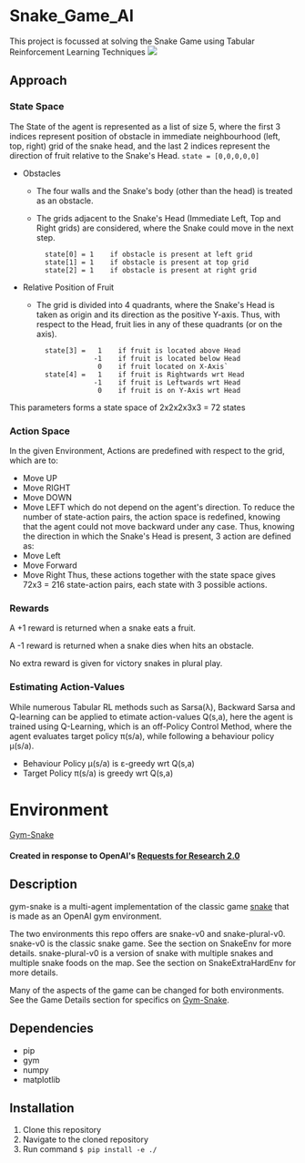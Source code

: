 # Snake_Game_AI
This project is focussed at solving the Snake Game using Tabular Reinforcement Learning Techniques
![](https://i.imgur.com/vZEg6jM.gif)

## Approach
### State Space
The State of the agent is represented as a list of size 5, where the first 3 indices represent position of obstacle in immediate neighbourhood (left, top, right) grid of the snake head, and the last 2 indices represent the direction of fruit relative to the Snake's Head. 
`state = [0,0,0,0,0]`
- Obstacles
    - The four walls and the Snake's body (other than the head) is treated as an obstacle.
    - The grids adjacent to the Snake's Head (Immediate Left, Top and Right grids) are considered, where the Snake could move in the next step.
            
            state[0] = 1    if obstacle is present at left grid
            state[1] = 1    if obstacle is present at top grid
            state[2] = 1    if obstacle is present at right grid
            
- Relative Position of Fruit
    - The grid is divided into 4 quadrants, where the Snake's Head is taken as origin and its direction as the positive Y-axis. Thus, with respect to the Head, fruit lies in any of these quadrants (or on the axis).
            
            state[3] =   1    if fruit is located above Head
                        -1    if fruit is located below Head
                         0    if fruit located on X-Axis`
            state[4] =   1    if fruit is Rightwards wrt Head
                        -1    if fruit is Leftwards wrt Head
                         0    if fruit is on Y-Axis wrt Head
This parameters forms a state space of 2x2x2x3x3 = 72 states

### Action Space
In the given Environment, Actions are predefined with respect to the grid, which are to:
- Move UP
- Move RIGHT
- Move DOWN
- Move LEFT
which do not depend on the agent's direction. To reduce the number of state-action pairs, the action space is redefined, knowing that the agent could not move backward under any case.
Thus, knowing the direction in which the Snake's Head is present, 3 action are defined as:
- Move Left
- Move Forward
- Move Right
Thus, these actions together with the state space gives 72x3 = 216 state-action pairs, each state with 3 possible actions.
### Rewards
A +1 reward is returned when a snake eats a fruit.

A -1 reward is returned when a snake dies when hits an obstacle.

No extra reward is given for victory snakes in plural play.
### Estimating Action-Values
While numerous Tabular RL methods such as Sarsa(λ), Backward Sarsa and Q-learning can be applied to etimate action-values Q(s,a), here the agent is trained using Q-Learning, which is an off-Policy Control Method, where the agent evaluates target policy π(s/a), while following a behaviour policy μ(s/a).
- Behaviour Policy μ(s/a) is ε-greedy wrt Q(s,a)
- Target Policy π(s/a) is greedy wrt Q(s,a)
# Environment
[Gym-Snake](https://github.com/grantsrb/Gym-Snake)
#### Created in response to OpenAI's [Requests for Research 2.0](https://blog.openai.com/requests-for-research-2/)

## Description
gym-snake is a multi-agent implementation of the classic game [snake](https://www.youtube.com/watch?v=wDbTP0B94AM) that is made as an OpenAI gym environment.

The two environments this repo offers are snake-v0 and snake-plural-v0. snake-v0 is the classic snake game. See the section on SnakeEnv for more details. snake-plural-v0 is a version of snake with multiple snakes and multiple snake foods on the map. See the section on SnakeExtraHardEnv for more details. 

Many of the aspects of the game can be changed for both environments. See the Game Details section for specifics on [Gym-Snake](https://github.com/grantsrb/Gym-Snake).

## Dependencies
- pip
- gym
- numpy
- matplotlib

## Installation
1. Clone this repository
2. Navigate to the cloned repository
3. Run command `$ pip install -e ./`


